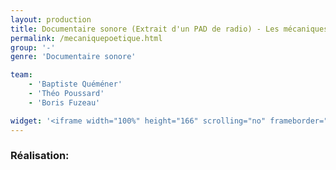 ```yaml
---
layout: production
title: Documentaire sonore (Extrait d'un PAD de radio) - Les mécaniques poétiques d' Ez3kiel
permalink: /mecaniquepoetique.html
group: '-'
genre: 'Documentaire sonore'

team:
    - 'Baptiste Quéméner'
    - 'Théo Poussard'
    - 'Boris Fuzeau'

widget: '<iframe width="100%" height="166" scrolling="no" frameborder="no" src="https://w.soundcloud.com/player/?url=http%3A%2F%2Fapi.soundcloud.com%2Ftracks%2F82348556&amp;color=ff6600&amp;auto_play=false&amp;show_artwork=false"></iframe>'
---
```


### Réalisation:
